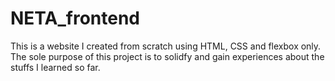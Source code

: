 # NETA_frontend
This is a website I created from scratch using HTML, CSS and flexbox only. The sole purpose of this project is to solidfy and gain experiences about the stuffs I learned so far.
